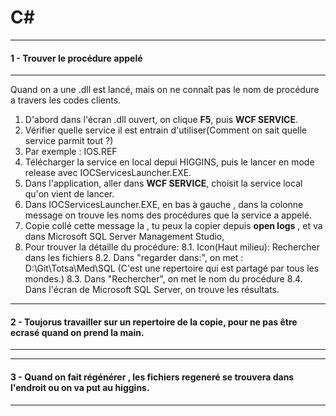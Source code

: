 # C#

***
#### 1 - Trouver le procédure appelé
***
Quand on a une .dll est lancé, mais on ne connaît pas le nom de procédure a travers les codes clients.
1. D'abord dans l'écran .dll ouvert,  on clique __F5__, puis __WCF SERVICE__.
2. Vérifier quelle service il est entrain d'utiliser(Comment on sait quelle service parmit tout ?)
3. Par exemple : IOS.REF
4. Télécharger la service en local depui HIGGINS, puis le lancer en mode release avec IOCServicesLauncher.EXE.
5. Dans l'application, aller dans __WCF SERVICE__, choisit la service local qu'on vient de lancer.
6. Dans IOCServicesLauncher.EXE, en bas à gauche , dans la colonne message on trouve les noms des procédures que la service a appelé.
7. Copie collé cette message la , tu peux la copier depuis __open logs__ , et va dans Microsoft SQL Server Management Studio, 
8. Pour trouver la détaille du procédure:
    8.1. Icon(Haut milieu): Rechercher dans les fichiers
    8.2. Dans "regarder dans:", on met :  D:\Git\Totsa\Med\SQL (C'est une repertoire qui est partagé par tous les mondes.)
    8.3. Dans "Rechercher", on met le nom du procédure
    8.4. Dans l'écran de Microsoft SQL Server, on trouve les résultats.

***
#### 2 - Toujorus travailler sur un repertoire de la copie, pour ne pas être ecrasé quand on prend la main.
***

***
#### 3 - Quand on fait régénérer , les fichiers regeneré se trouvera dans l'endroit ou on va put au higgins.
***





